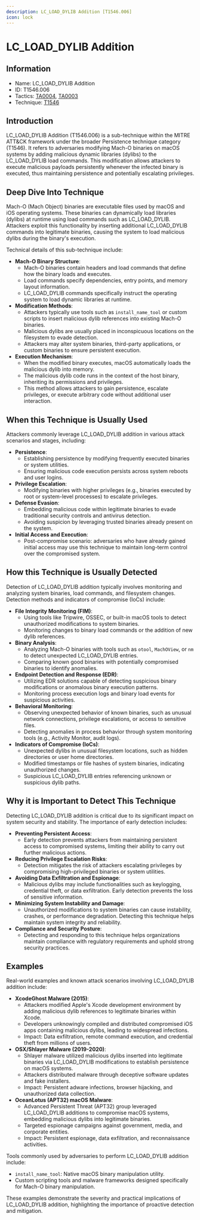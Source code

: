 ```yaml
---
description: LC_LOAD_DYLIB Addition [T1546.006]
icon: lock
---
```


# LC\_LOAD\_DYLIB Addition

## Information

* Name: LC\_LOAD\_DYLIB Addition
* ID: T1546.006
* Tactics: [TA0004](../), [TA0003](../../ta0003/)
* Technique: [T1546](./)

## Introduction

LC\_LOAD\_DYLIB Addition (T1546.006) is a sub-technique within the MITRE ATT\&CK framework under the broader Persistence technique category (T1546). It refers to adversaries modifying Mach-O binaries on macOS systems by adding malicious dynamic libraries (dylibs) to the LC\_LOAD\_DYLIB load commands. This modification allows attackers to execute malicious payloads persistently whenever the infected binary is executed, thus maintaining persistence and potentially escalating privileges.

## Deep Dive Into Technique

Mach-O (Mach Object) binaries are executable files used by macOS and iOS operating systems. These binaries can dynamically load libraries (dylibs) at runtime using load commands such as LC\_LOAD\_DYLIB. Attackers exploit this functionality by inserting additional LC\_LOAD\_DYLIB commands into legitimate binaries, causing the system to load malicious dylibs during the binary's execution.

Technical details of this sub-technique include:

* **Mach-O Binary Structure**:
  * Mach-O binaries contain headers and load commands that define how the binary loads and executes.
  * Load commands specify dependencies, entry points, and memory layout information.
  * LC\_LOAD\_DYLIB commands specifically instruct the operating system to load dynamic libraries at runtime.
* **Modification Methods**:
  * Attackers typically use tools such as `install_name_tool` or custom scripts to insert malicious dylib references into existing Mach-O binaries.
  * Malicious dylibs are usually placed in inconspicuous locations on the filesystem to evade detection.
  * Attackers may alter system binaries, third-party applications, or custom binaries to ensure persistent execution.
* **Execution Mechanism**:
  * When the modified binary executes, macOS automatically loads the malicious dylib into memory.
  * The malicious dylib code runs in the context of the host binary, inheriting its permissions and privileges.
  * This method allows attackers to gain persistence, escalate privileges, or execute arbitrary code without additional user interaction.

## When this Technique is Usually Used

Attackers commonly leverage LC\_LOAD\_DYLIB addition in various attack scenarios and stages, including:

* **Persistence**:
  * Establishing persistence by modifying frequently executed binaries or system utilities.
  * Ensuring malicious code execution persists across system reboots and user logins.
* **Privilege Escalation**:
  * Modifying binaries with higher privileges (e.g., binaries executed by root or system-level processes) to escalate privileges.
* **Defense Evasion**:
  * Embedding malicious code within legitimate binaries to evade traditional security controls and antivirus detection.
  * Avoiding suspicion by leveraging trusted binaries already present on the system.
* **Initial Access and Execution**:
  * Post-compromise scenario: adversaries who have already gained initial access may use this technique to maintain long-term control over the compromised system.

## How this Technique is Usually Detected

Detection of LC\_LOAD\_DYLIB addition typically involves monitoring and analyzing system binaries, load commands, and filesystem changes. Detection methods and indicators of compromise (IoCs) include:

* **File Integrity Monitoring (FIM)**:
  * Using tools like Tripwire, OSSEC, or built-in macOS tools to detect unauthorized modifications to system binaries.
  * Monitoring changes to binary load commands or the addition of new dylib references.
* **Binary Analysis**:
  * Analyzing Mach-O binaries with tools such as `otool`, `MachOView`, or `nm` to detect unexpected LC\_LOAD\_DYLIB entries.
  * Comparing known good binaries with potentially compromised binaries to identify anomalies.
* **Endpoint Detection and Response (EDR)**:
  * Utilizing EDR solutions capable of detecting suspicious binary modifications or anomalous binary execution patterns.
  * Monitoring process execution logs and binary load events for suspicious activities.
* **Behavioral Monitoring**:
  * Observing unexpected behavior of known binaries, such as unusual network connections, privilege escalations, or access to sensitive files.
  * Detecting anomalies in process behavior through system monitoring tools (e.g., Activity Monitor, audit logs).
* **Indicators of Compromise (IoCs)**:
  * Unexpected dylibs in unusual filesystem locations, such as hidden directories or user home directories.
  * Modified timestamps or file hashes of system binaries, indicating unauthorized changes.
  * Suspicious LC\_LOAD\_DYLIB entries referencing unknown or suspicious dylib paths.

## Why it is Important to Detect This Technique

Detecting LC\_LOAD\_DYLIB addition is critical due to its significant impact on system security and stability. The importance of early detection includes:

* **Preventing Persistent Access**:
  * Early detection prevents attackers from maintaining persistent access to compromised systems, limiting their ability to carry out further malicious actions.
* **Reducing Privilege Escalation Risks**:
  * Detection mitigates the risk of attackers escalating privileges by compromising high-privileged binaries or system utilities.
* **Avoiding Data Exfiltration and Espionage**:
  * Malicious dylibs may include functionalities such as keylogging, credential theft, or data exfiltration. Early detection prevents the loss of sensitive information.
* **Minimizing System Instability and Damage**:
  * Unauthorized modifications to system binaries can cause instability, crashes, or performance degradation. Detecting this technique helps maintain system integrity and reliability.
* **Compliance and Security Posture**:
  * Detecting and responding to this technique helps organizations maintain compliance with regulatory requirements and uphold strong security practices.

## Examples

Real-world examples and known attack scenarios involving LC\_LOAD\_DYLIB addition include:

* **XcodeGhost Malware (2015)**:
  * Attackers modified Apple's Xcode development environment by adding malicious dylib references to legitimate binaries within Xcode.
  * Developers unknowingly compiled and distributed compromised iOS apps containing malicious dylibs, leading to widespread infections.
  * Impact: Data exfiltration, remote command execution, and credential theft from millions of users.
* **OSX/Shlayer Malware (2019-2020)**:
  * Shlayer malware utilized malicious dylibs inserted into legitimate binaries via LC\_LOAD\_DYLIB modifications to establish persistence on macOS systems.
  * Attackers distributed malware through deceptive software updates and fake installers.
  * Impact: Persistent adware infections, browser hijacking, and unauthorized data collection.
* **OceanLotus (APT32) macOS Malware**:
  * Advanced Persistent Threat (APT32) group leveraged LC\_LOAD\_DYLIB additions to compromise macOS systems, embedding malicious dylibs into legitimate binaries.
  * Targeted espionage campaigns against government, media, and corporate entities.
  * Impact: Persistent espionage, data exfiltration, and reconnaissance activities.

Tools commonly used by adversaries to perform LC\_LOAD\_DYLIB addition include:

* `install_name_tool`: Native macOS binary manipulation utility.
* Custom scripting tools and malware frameworks designed specifically for Mach-O binary manipulation.

These examples demonstrate the severity and practical implications of LC\_LOAD\_DYLIB addition, highlighting the importance of proactive detection and mitigation.
